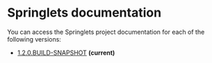 # Springlets documentation

You can access the Springlets project documentation for each of the following versions:

* [1.2.0.BUILD-SNAPSHOT](1.2.0.BUILD-SNAPSHOT/index.html) **(current)**
